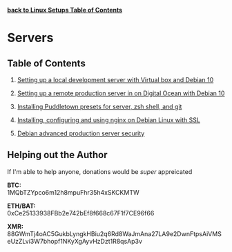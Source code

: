 **[back to Linux Setups Table of Contents](../)** 

# Servers

## Table of Contents

1.  [Setting up a local development server with Virtual box and Debian 10](https://github.com/PuddletownDesign/Linux-Setups/blob/master/01-local-development-server-with-virtualbox.md)

2.  [Setting up a remote production server in on Digital Ocean with Debian 10](https://github.com/PuddletownDesign/Linux-Setups/blob/master/02-remote-production-server-with-debian.md)

3.  [Installing Puddletown presets for server, zsh shell, and git](https://github.com/PuddletownDesign/Linux-Setups/blob/master/03-installing-puddletown-zsh-git-configs.md)

4.  [Installing, configuring and using nginx on Debian Linux with SSL](https://github.com/PuddletownDesign/Linux-Setups/blob/master/04-installing-configuring-and-using-nginx-on-linux.md)

5.  [Debian advanced production server security](https://github.com/PuddletownDesign/Linux-Setups/blob/master/05-advanced-production-server-security.md)


## Helping out the Author

If I'm able to help anyone, donations would be _super_ appreicated

**BTC:**  
1MQbTZYpco6m12h8mpuFhr35h4xSKCKMTW

**ETH/BAT:**  
0xCe25133938FBb2e742bEf8f668c67F1f7CE96f66

**XMR:**  
88GWmTj4oAC5GukbLyngkHBiu2q6Rd8WaJmAna27LA9e2DwnFtpsAiVMSeUzZLvi3W7bhopf1NKyXgAyvHzDzt1R8qsAp3v
